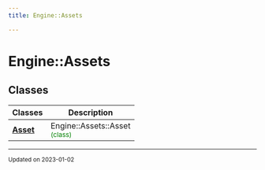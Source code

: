 ```yaml
---
title: Engine::Assets

---
```


# Engine::Assets



## Classes

| Classes        | Description    |
| -------------- | -------------- |
| **[Asset](/classes/classEngine_1_1Assets_1_1Asset.md)** | Engine::Assets::Asset<br> <sup><span style="color:green">(class)</span></sup> |








-------------------------------

<sub>Updated on 2023-01-02</sub>